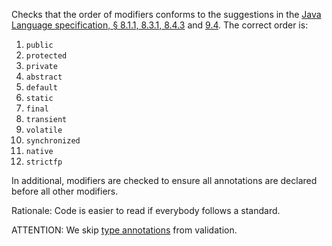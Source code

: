 Checks that the order of modifiers conforms to the suggestions in the
[Java Language specification, § 8.1.1, 8.3.1,
8.4.3](https://docs.oracle.com/javase/specs/jls/se11/html/jls-8.html)
and
[9.4](https://docs.oracle.com/javase/specs/jls/se11/html/jls-9.html).
The correct order is:

1.  `public`
2.  `protected`
3.  `private`
4.  `abstract`
5.  `default`
6.  `static`
7.  `final`
8.  `transient`
9.  `volatile`
10. `synchronized`
11. `native`
12. `strictfp`

In additional, modifiers are checked to ensure all annotations are
declared before all other modifiers.

Rationale: Code is easier to read if everybody follows a standard.

ATTENTION: We skip [type
annotations](https://www.oracle.com/technical-resources/articles/java/ma14-architect-annotations.html)
from validation.
